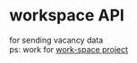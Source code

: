 # workspace API

for sending vacancy data<br>
ps: work for [work-space project](https://github.com/PesukarhuTG/layout-work-space)
